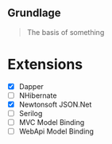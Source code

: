 Grundlage
---------

> The basis of something

Extensions
==========

- [x] Dapper
- [ ] NHibernate
- [x] Newtonsoft JSON.Net
- [ ] Serilog
- [ ] MVC Model Binding
- [ ] WebApi Model Binding